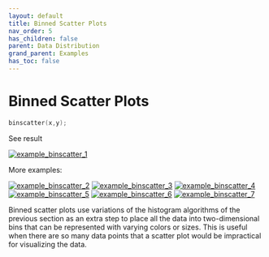```yaml
---
layout: default
title: Binned Scatter Plots
nav_order: 5
has_children: false
parent: Data Distribution
grand_parent: Examples
has_toc: false
---
```

# Binned Scatter Plots

```cpp
binscatter(x,y);
```


See result
    
[![example_binscatter_1](https://github.com/alandefreitas/matplotplusplus/blob/master/docs/examples/data_distribution/binscatter/binscatter_1.png)](https://github.com/alandefreitas/matplotplusplus/blob/master/examples/data_distribution/binscatter/binscatter_1.cpp)

More examples:
    
[![example_binscatter_2](https://github.com/alandefreitas/matplotplusplus/blob/master/docs/examples/data_distribution/binscatter/binscatter_2_thumb.png)](https://github.com/alandefreitas/matplotplusplus/blob/master/examples/data_distribution/binscatter/binscatter_2.cpp)  [![example_binscatter_3](https://github.com/alandefreitas/matplotplusplus/blob/master/docs/examples/data_distribution/binscatter/binscatter_3_thumb.png)](https://github.com/alandefreitas/matplotplusplus/blob/master/examples/data_distribution/binscatter/binscatter_3.cpp)  [![example_binscatter_4](https://github.com/alandefreitas/matplotplusplus/blob/master/docs/examples/data_distribution/binscatter/binscatter_4_thumb.png)](https://github.com/alandefreitas/matplotplusplus/blob/master/examples/data_distribution/binscatter/binscatter_4.cpp)  [![example_binscatter_5](https://github.com/alandefreitas/matplotplusplus/blob/master/docs/examples/data_distribution/binscatter/binscatter_5_thumb.png)](https://github.com/alandefreitas/matplotplusplus/blob/master/examples/data_distribution/binscatter/binscatter_5.cpp)  [![example_binscatter_6](https://github.com/alandefreitas/matplotplusplus/blob/master/docs/examples/data_distribution/binscatter/binscatter_6_thumb.png)](https://github.com/alandefreitas/matplotplusplus/blob/master/examples/data_distribution/binscatter/binscatter_6.cpp)  [![example_binscatter_7](https://github.com/alandefreitas/matplotplusplus/blob/master/docs/examples/data_distribution/binscatter/binscatter_7_thumb.png)](https://github.com/alandefreitas/matplotplusplus/blob/master/examples/data_distribution/binscatter/binscatter_7.cpp)
  

Binned scatter plots use variations of the histogram algorithms of the previous section as an extra step to place all the data into two-dimensional bins that can be represented with varying colors or sizes. This is useful when there are so many data points that a scatter plot would be impractical for visualizing the data.





<!-- Generated with mdsplit: https://github.com/alandefreitas/mdsplit -->
